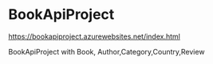 # BookApiProject
https://bookapiproject.azurewebsites.net/index.html

BookApiProject  with Book, Author,Category,Country,Review


